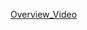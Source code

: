 [Overview_Video](https://drive.google.com/file/d/1jpyFuXjtOe9E1LfcNDMXvktmTkwWeH73/view?usp=drive_link)